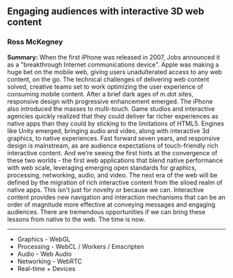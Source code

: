 ## Engaging audiences with interactive 3D web content

### Ross McKegney

__Summary:__
When the first iPhone was released in 2007, Jobs announced it as a "breakthrough Internet communications device". Apple was making a huge bet on the mobile web, giving users unadulterated access to any web content, on the go. The technical challenges of delivering web content solved, creative teams set to work optimizing the user experience of consuming mobile content. After a brief dark ages of m.dot sites, responsive design with progressive enhancement emerged. The iPhone also introduced the masses to multi-touch. Game studios and interactive agencies quickly realized that they could deliver far richer experiences as native apps than they could by sticking to the limitations of HTML5. Engines like Unity emerged, bringing audio and video, along with interactive 3d graphics, to native experiences. Fast forward seven years, and responsive design is mainstream, as are audience expectations of touch-friendly rich interactive content. And we’re seeing the first hints at the convergence of these two worlds - the first web applications that blend native performance with web scale, leveraging emerging open standards for graphics, processing, networking, audio, and video. The next era of the web will be defined by the migration of rich interactive content from the siloed realm of native apps. This isn't just for novelty or because we can. Interactive content provides new navigation and interaction mechanisms that can be an order of magnitude more effective at conveying messages and engaging audiences. There are tremendous opportunities if we can bring these lessons from native to the web. The time is now.

---

* Graphics - WebGL
* Processing - WebCL / Workers / Emscripten
* Audio - Web Audio
* Networking - WebRTC
* Real-time + Devices


